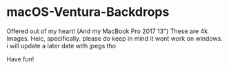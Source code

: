 # macOS-Ventura-Backdrops
Offered out of my heart! (And my MacBook Pro 2017 13")
These are 4k Images. Heic, specifically. please do keep in mind it wont work on windows. i will update a later date with jpegs tho


Have fun!
